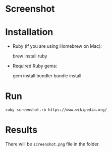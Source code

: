 # Screenshot

# Installation

- Ruby (if you are using Homebrew on Mac):

    brew install ruby

- Required Ruby gems:

    gem install bundler
    bundle install

# Run

    ruby screenshot.rb https://www.wikipedia.org/

# Results

There will be `screenshot.png` file in the folder.
